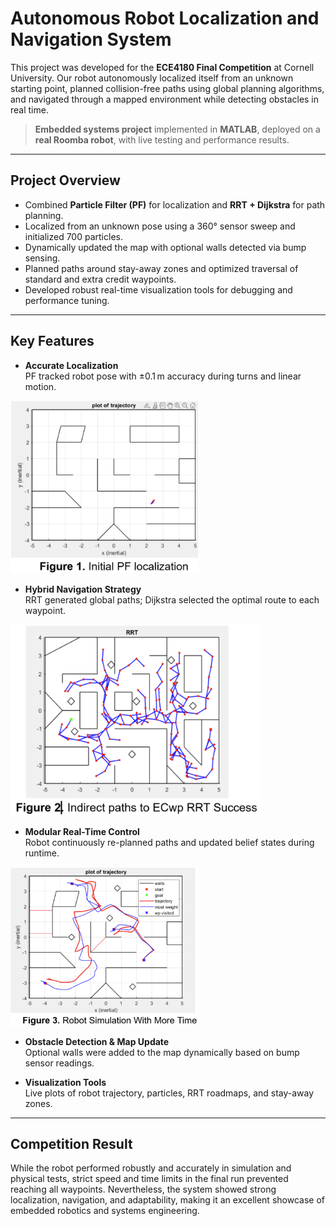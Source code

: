 # Autonomous Robot Localization and Navigation System

This project was developed for the **ECE4180 Final Competition** at Cornell University. Our robot autonomously localized itself from an unknown starting point, planned collision-free paths using global planning algorithms, and navigated through a mapped environment while detecting obstacles in real time.

> **Embedded systems project** implemented in **MATLAB**, deployed on a **real Roomba robot**, with live testing and performance results.

---

## Project Overview

- Combined **Particle Filter (PF)** for localization and **RRT + Dijkstra** for path planning.
- Localized from an unknown pose using a 360° sensor sweep and initialized 700 particles.
- Dynamically updated the map with optional walls detected via bump sensing.
- Planned paths around stay-away zones and optimized traversal of standard and extra credit waypoints.
- Developed robust real-time visualization tools for debugging and performance tuning.

---

## Key Features

- **Accurate Localization**  
  PF tracked robot pose with ±0.1 m accuracy during turns and linear motion.

<img src="img/initialPF.png" alt="Simulation Run" width="300"/>

- **Hybrid Navigation Strategy**  
  RRT generated global paths; Dijkstra selected the optimal route to each waypoint.

<img src="img/RRT.png" alt="Simulation Run" width="400"/>

- **Modular Real-Time Control**  
  Robot continuously re-planned paths and updated belief states during runtime.

<img src="img/path.png" alt="Simulation Run" width="300"/>

- **Obstacle Detection & Map Update**  
  Optional walls were added to the map dynamically based on bump sensor readings.

- **Visualization Tools**  
  Live plots of robot trajectory, particles, RRT roadmaps, and stay-away zones.

---

## Competition Result

While the robot performed robustly and accurately in simulation and physical tests, strict speed and time limits in the final run prevented reaching all waypoints. Nevertheless, the system showed strong localization, navigation, and adaptability, making it an excellent showcase of embedded robotics and systems engineering.
